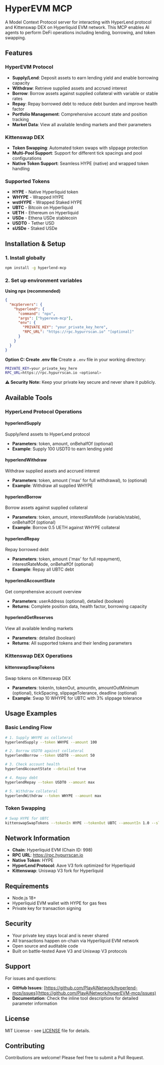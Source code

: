 # HyperEVM MCP

A Model Context Protocol server for interacting with HyperLend protocol and Kittenswap DEX on Hyperliquid EVM network. This MCP enables AI agents to perform DeFi operations including lending, borrowing, and token swapping.

## Features

### HyperEVM Protocol
- **Supply/Lend**: Deposit assets to earn lending yield and enable borrowing capacity
- **Withdraw**: Retrieve supplied assets and accrued interest
- **Borrow**: Borrow assets against supplied collateral with variable or stable rates
- **Repay**: Repay borrowed debt to reduce debt burden and improve health factor
- **Portfolio Management**: Comprehensive account state and position tracking
- **Market Data**: View all available lending markets and their parameters

### Kittenswap DEX
- **Token Swapping**: Automated token swaps with slippage protection
- **Multi-Pool Support**: Support for different tick spacings and pool configurations
- **Native Token Support**: Seamless HYPE (native) and wrapped token handling

### Supported Tokens
- **HYPE** - Native Hyperliquid token
- **WHYPE** - Wrapped HYPE
- **wstHYPE** - Wrapped Staked HYPE  
- **UBTC** - Bitcoin on Hyperliquid
- **UETH** - Ethereum on Hyperliquid
- **USDe** - Ethena USDe stablecoin
- **USDT0** - Tether USD
- **sUSDe** - Staked USDe

## Installation & Setup

### 1. Install globally
```bash
npm install -g hyperlend-mcp
```

### 2. Set up environment variables

**Using npx (recommended)**
```json
{
  "mcpServers": {
    "hyperlend": {
      "command": "npx",
      "args": ["hyperevm-mcp"],
      "env": {
        "PRIVATE_KEY": "your_private_key_here",
        "RPC_URL": "https://rpc.hypurrscan.io" "[optional]"
      }
    }
  }
}
```

**Option C: Create .env file**
Create a `.env` file in your working directory:
```bash
PRIVATE_KEY=your_private_key_here
RPC_URL=https://rpc.hypurrscan.io <optional>
```

**⚠️ Security Note:** Keep your private key secure and never share it publicly.

## Available Tools

### HyperLend Protocol Operations

#### **hyperlendSupply**
Supply/lend assets to HyperLend protocol
- **Parameters**: token, amount, onBehalfOf (optional)
- **Example**: Supply 100 USDT0 to earn lending yield

#### **hyperlendWithdraw**  
Withdraw supplied assets and accrued interest
- **Parameters**: token, amount ('max' for full withdrawal), to (optional)
- **Example**: Withdraw all supplied WHYPE

#### **hyperlendBorrow**
Borrow assets against supplied collateral
- **Parameters**: token, amount, interestRateMode (variable/stable), onBehalfOf (optional)
- **Example**: Borrow 0.5 UETH against WHYPE collateral

#### **hyperlendRepay**
Repay borrowed debt
- **Parameters**: token, amount ('max' for full repayment), interestRateMode, onBehalfOf (optional)
- **Example**: Repay all UBTC debt

#### **hyperlendAccountState**
Get comprehensive account overview
- **Parameters**: userAddress (optional), detailed (boolean)
- **Returns**: Complete position data, health factor, borrowing capacity

#### **hyperlendGetReserves**
View all available lending markets
- **Parameters**: detailed (boolean)
- **Returns**: All supported tokens and their lending parameters

### Kittenswap DEX Operations

#### **kittenswapSwapTokens**
Swap tokens on Kittenswap DEX
- **Parameters**: tokenIn, tokenOut, amountIn, amountOutMinimum (optional), tickSpacing, slippageTolerance, deadline (optional)
- **Example**: Swap 10 WHYPE for UBTC with 3% slippage tolerance

## Usage Examples

### Basic Lending Flow
```bash
# 1. Supply WHYPE as collateral
hyperlendSupply --token WHYPE --amount 100

# 2. Borrow USDT0 against collateral  
hyperlendBorrow --token USDT0 --amount 50

# 3. Check account health
hyperlendAccountState --detailed true

# 4. Repay debt
hyperlendRepay --token USDT0 --amount max

# 5. Withdraw collateral
hyperlendWithdraw --token WHYPE --amount max
```

### Token Swapping
```bash
# Swap HYPE for UBTC
kittenswapSwapTokens --tokenIn HYPE --tokenOut UBTC --amountIn 1.0 --slippageTolerance 3.0
```

## Network Information

- **Chain**: Hyperliquid EVM (Chain ID: 998)
- **RPC URL**: https://rpc.hypurrscan.io
- **Native Token**: HYPE
- **HyperLend Protocol**: Aave V3 fork optimized for Hyperliquid
- **Kittenswap**: Uniswap V3 fork for Hyperliquid

## Requirements

- Node.js 18+
- Hyperliquid EVM wallet with HYPE for gas fees
- Private key for transaction signing

## Security

- Your private key stays local and is never shared
- All transactions happen on-chain via Hyperliquid EVM network
- Open source and auditable code
- Built on battle-tested Aave V3 and Uniswap V3 protocols

## Support

For issues and questions:
- **GitHub Issues**: [https://github.com/PlayAINetwork/hyperlend-mcp/issues](https://github.com/PlayAINetwork/hyperEVM-mcp/issues)
- **Documentation**: Check the inline tool descriptions for detailed parameter information

## License

MIT License - see [LICENSE](LICENSE) file for details.

## Contributing

Contributions are welcome! Please feel free to submit a Pull Request.
